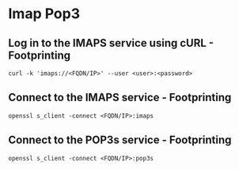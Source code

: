 # Imap Pop3

## Log in to the IMAPS service using cURL - Footprinting
```
curl -k 'imaps://<FQDN/IP>' --user <user>:<password>
```

## Connect to the IMAPS service - Footprinting
```
openssl s_client -connect <FQDN/IP>:imaps
```

## Connect to the POP3s service - Footprinting
```
openssl s_client -connect <FQDN/IP>:pop3s
```
